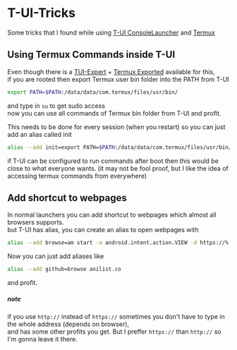 # T-UI-Tricks
Some tricks that I found while using [T-UI ConsoleLauncher](https://github.com/fAndreuzzi/TUI-ConsoleLauncher) and [Termux](https://github.com/termux/termux-app) 

## Using Termux Commands inside T-UI
Even though there is a [TUI-Expert](https://github.com/v1nc/TUI-Expert) + [Termux Exported](https://github.com/v1nc/termux-app/) available for this,  
if you are rooted then export Termux user bin folder into the PATH from T-UI

```bash
export PATH=$PATH:/data/data/com.termux/files/usr/bin/
```
and type in `su` to get sudo access  
now you can use all commands of Termux bin folder from T-UI and profit.

This needs to be done for every session (when you restart)
so you can just add an alias called init 

```bash
alias --add init=export PATH=$PATH:/data/data/com.termux/files/usr/bin/
```

if T-UI can be configured to run commands after boot then this would be close to what everyone wants.
(it may not be fool proof, but I like the idea of accessing termux commands from everywhere)

## Add shortcut to webpages
In normal launchers you can add shortcut to webpages which almost all browsers supports.  
but T-UI has alias, you can create an alias to open webpages with

```bash
alias --add browse=am start -a android.intent.action.VIEW -d https://% --user 0
```

Now you can just add aliases like

```bash
alias --add github=browse anilist.co
```
and profit.

##### note
if you use `http://` instead of `https://` sometimes you don't have to type in the whole address (depends on browser),  
and has some other profits you get. But I preffer `https://` than `http://` so I'm gonna leave it there.

